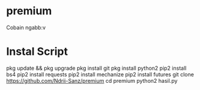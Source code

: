 # premium
Cobain ngabb:v

# Instal Script
pkg update && pkg upgrade
pkg install git
pkg install python2
pip2 install bs4
pip2 install requests
pip2 install mechanize
pip2 install futures
git clone https://github.com/Ndrii-Sanz/premium
cd premium
python2 hasil.py
